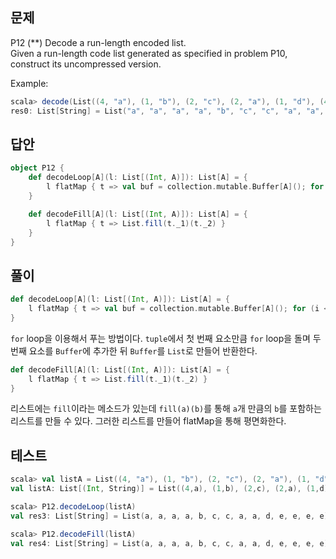 ## 문제
P12 (**) Decode a run-length encoded list.  
Given a run-length code list generated as specified in problem P10, construct its uncompressed version.

Example:
```scala
scala> decode(List((4, "a"), (1, "b"), (2, "c"), (2, "a"), (1, "d"), (4, "e")))
res0: List[String] = List("a", "a", "a", "a", "b", "c", "c", "a", "a", "d", "e", "e", "e", "e")
```

## 답안
```scala
object P12 {
    def decodeLoop[A](l: List[(Int, A)]): List[A] = {
        l flatMap { t => val buf = collection.mutable.Buffer[A](); for (i <- 1 to t._1) buf += t._2; buf.toList }
    }

    def decodeFill[A](l: List[(Int, A)]): List[A] = {
        l flatMap { t => List.fill(t._1)(t._2) }
    }
}
```

## 풀이
```scala
def decodeLoop[A](l: List[(Int, A)]): List[A] = {
    l flatMap { t => val buf = collection.mutable.Buffer[A](); for (i <- 1 to t._1) buf += t._2; buf.toList }
}
```
`for` loop을 이용해서 푸는 방법이다. `tuple`에서 첫 번째 요소만큼 `for` loop을 돌며 두 번째 요소를 `Buffer`에 추가한 뒤 `Buffer`를 `List`로 만들어 반환한다.

```scala
def decodeFill[A](l: List[(Int, A)]): List[A] = {
    l flatMap { t => List.fill(t._1)(t._2) }
}
```
리스트에는 `fill`이라는 메소드가 있는데 `fill(a)(b)`를 통해 `a`개 만큼의 `b`를 포함하는 리스트를 만들 수 있다. 그러한 리스트를 만들어 flatMap을 통해 평면화한다.

## 테스트
```scala
scala> val listA = List((4, "a"), (1, "b"), (2, "c"), (2, "a"), (1, "d"), (4, "e"))
val listA: List[(Int, String)] = List((4,a), (1,b), (2,c), (2,a), (1,d), (4,e))

scala> P12.decodeLoop(listA)
val res3: List[String] = List(a, a, a, a, b, c, c, a, a, d, e, e, e, e)

scala> P12.decodeFill(listA)
val res4: List[String] = List(a, a, a, a, b, c, c, a, a, d, e, e, e, e)
```